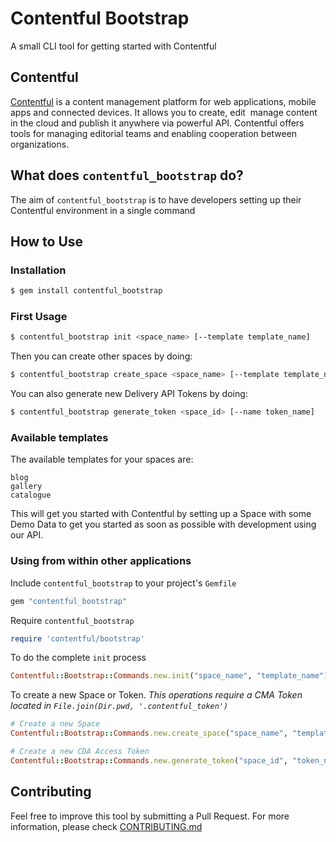 # Contentful Bootstrap

A small CLI tool for getting started with Contentful

## Contentful
[Contentful](http://www.contentful.com) is a content management platform for web applications,
mobile apps and connected devices. It allows you to create, edit &nbsp;manage content in the cloud
and publish it anywhere via powerful API. Contentful offers tools for managing editorial
teams and enabling cooperation between organizations.

## What does `contentful_bootstrap` do?
The aim of `contentful_bootstrap` is to have developers setting up their Contentful environment
in a single command

## How to Use

### Installation

```bash
$ gem install contentful_bootstrap
```

### First Usage

```bash
$ contentful_bootstrap init <space_name> [--template template_name]
```


Then you can create other spaces by doing:

```bash
$ contentful_bootstrap create_space <space_name> [--template template_name]
```


You can also generate new Delivery API Tokens by doing:

```bash
$ contentful_bootstrap generate_token <space_id> [--name token_name]
```

### Available templates

The available templates for your spaces are:

```
blog
gallery
catalogue
```

This will get you started with Contentful by setting up a Space with some Demo Data to get you
started as soon as possible with development using our API.

### Using from within other applications

Include `contentful_bootstrap` to your project's `Gemfile`

```ruby
gem "contentful_bootstrap"
```

Require `contentful_bootstrap`

```ruby
require 'contentful/bootstrap'
```

To do the complete `init` process

```ruby
Contentful::Bootstrap::Commands.new.init("space_name", "template_name") # Template Name is optional
```


To create a new Space or Token. *This operations require a CMA Token located in `File.join(Dir.pwd, '.contentful_token')`*

```ruby
# Create a new Space
Contentful::Bootstrap::Commands.new.create_space("space_name", "template_name") # Template Name is optional

# Create a new CDA Access Token
Contentful::Bootstrap::Commands.new.generate_token("space_id", "token_name") # Token Name is optional
```

## Contributing

Feel free to improve this tool by submitting a Pull Request. For more information,
please check [CONTRIBUTING.md](./CONTRIBUTING.md)

